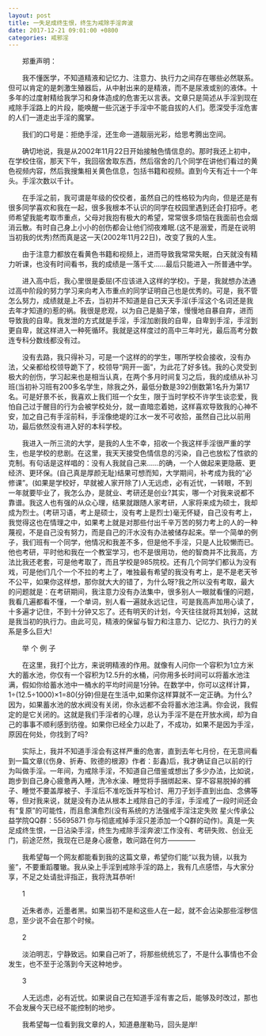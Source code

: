 ```yaml
---
layout: post
title: 一失足成终生恨，终生为戒除手淫奔波
date: 2017-12-21 09:01:00 +0800
categories: 戒邪淫
---
```


　　郑重声明：
　　我不懂医学，不知道精液和记忆力、注意力、执行力之间存在哪些必然联系。但可以肯定的是刺激生殖器后，从中射出来的是精液，而不是尿液或别的液体。十多年的过度射精给我学习和身体造成的危害无以言表。文章只是简述从手淫到现在戒除手淫路上的片段，能唤醒一些沉迷于手淫中不能自拔的人们。愿深受手淫危害的人们一道走出手淫的魔掌。
　　我们的口号是：拒绝手淫，还生命一道靓丽光彩，给思考腾出空间。
　　确切地说，我是从2002年11月22日开始接触色情信息的。那时我还上初中，在学校住宿，那天下午，我回宿舍取东西，然后宿舍的几个同学在讲他们看过的黄色视频内容，然后我搜集相关黄色信息，包括书籍和视频。直到今天有近十一个年头。手淫次数以千计。
　　在手淫之前，我可谓是年级的佼佼者，虽然自己的性格较为内向，但是还是有很多同学喜欢和我在一起，很多我根本不认识的同学在校园里遇到还会打招呼。老师希望我能考取市重点，父母对我抱有极大的希望，常常很多烦恼在我面前也会烟消云散。有时自己身上小小的创伤都会让他们彻夜难眠.(这不是溺爱，而是在说明当初我的优秀)然而真是这一天(2002年11月22日)，改变了我的人生。
　　由于注意力都放在看黄色书籍和视频上，进而导致我常常失眠，白天就没有精力听课，也没有时间看书，我的成绩是一落千丈……最后只能进入一所普通中学。
　　进入高中后，我心里很是委屈(不应该进入这样的学校)。于是，我就想办法通过高中阶段的努力学习来向考入市重点的同学证明自己也是优秀的。可是，我不管怎么努力，成绩就是上不去，当初并不知道是自己天天手淫(手淫这个名词还是我去年才知道的)惹的祸。我很是悲观，以为自己是脑子笨，慢慢地自暴自弃，进而导致我的自卑。我发泄的方式就是手淫，手淫加剧我的自卑，自卑到手淫，手淫到更自卑，就这样进入一种死循环。我就是这样度过的高中三年时光，最后高考分数连专科分数线都没有过。
　　没有去路，我只得补习，可是一个这样的的学生，哪所学校会接收，没有办法，父亲都给校领导跪下了，校领导“网开一面”，为此花了好多钱。我的心灵受到极大的创伤，学习起来也是相当认真，在两个多月时间复习之后，我的成绩从补习班(当初补习班有200多名学生，除我之外，最低分数是392)倒数第1名升为第17名。可是好景不长，我喜欢上我们班一个女生，限于当时学校不许学生谈恋爱，我怕自己过于醒目的行为会被学校处分，就一直暗恋着她，这样喜欢导致我的心神不安，加之自己有手淫前科，手淫像绝堤的江水一发不可收拾，虽然自己比以前用功，最后依然没有进入好的本科学校。
　　我进入一所三流的大学，是我的人生不幸，招收一个我这样手淫很严重的学生，也是学校的悲剧。在这里，我天天接受色情信息的污染，自己也放松了性欲的克制。有句话是这样唱的：没有人我就自己来……的确，一个人做起来更隐蔽、更经济、更环保。(自己真是厚颜无耻)结果可想而知，大学期间，补考成为我的“必修课”。(如果是学校好，早就被人家开除了)人无远虑，必有近忧，一转眼，不到一年就要毕业了，我怎么办，是就业、考研还是创业?其实，哪一个对我来说都不靠谱。我这人也有强的从众心理，结果就跟随人家考研，人家将来成为硕士，我却成为烈士。(考研习语，考上是硕士，没有考上是烈士)毫无怀疑，自己没有考上，我觉得这也在情理之中，如果考上就是对那些付出千辛万苦的努力考上的人的一种蔑视，不是自己没有努力，而是自己的汗水没有办法被储存起来。举一个简单的例子，我们班有一个同学，他情况和我差不多，但是他不手淫，只是人比较懒而已。他也考研，平时他和我在一个教室学习，也不是很用功，他的智商并不比我高，方法比我还老套，可是他考取了，而且学校是985院校。还有几个同学们都认为没有戏，可是他们几个一个不拉的考上了，唯独最有希望的我没有考上，是不是老天爷不公平，如果你这样想，那你就大大的错了，为什么呀?我之所以没有考取，最大的问题就是：在考研期间，我注意力没有办法集中，很多别人一眼就看懂的问题，我看几遍都看不懂，一个单词，别人看一遍就永远记住，可是我高声加用心读了，十多遍才记住，不到十分钟又忘了。还有明天的计划，今天往往就将其划掉，这就是我当初的执行力。由此可见，精液的保留与智力和注意力、记忆力、执行力的关系是多么巨大!
　　举 个 例 子
　　在这里，我打个比方，来说明精液的作用。就像有人问你一个容积为1立方米大的蓄水池，你仅有一个容积为12.5升的水桶，问你用多长时间可以将蓄水池注满，假如你给蓄水池中一桶水的平均时间是1分钟。在数学中，你可以这样计算，1÷(12.5÷1000)×1=80(分钟)但是在生活中,如果你这样算就不一定正确。为什么?因为，如果蓄水池的放水阀没有关闭，你永远都不会将蓄水池注满。你会说，我假定的是它关闭的。这就是我们手淫者的心理，总认为手淫不是在开放水阀，却为自己的事事不顺利感到彷徨。如果你已经全力以赴了，不成功，如果不是因为手淫，原因在何处，你找到了吗?
　　实际上，我并不知道手淫会有这样严重的危害，直到去年七月份，在无意间看到一篇文章(《伤身、折寿、败德的根源》作者：彭鑫)后，我才确证自己以前的行为叫做手淫。一年间，为戒除手淫，不知道自己借鉴或想出了多少办法，比如说，跑步到自己身心疲惫再入睡，洗冷水澡、睡觉将手捆绑起来、穿不容易脱掉的裤子、睡觉不要盖厚被子、手淫后不准吃饭并写检讨、用刀子划手直到出血、念佛等等，但对我来说，就是没有办法从根本上戒除自己的手淫，手淫戒了一段时间还会有“复原”的可能性，而且愈演愈烈(没有系统的方法强戒手淫注定失败 星火传承公益学院QQ群：55695871 你与彻底戒掉手淫只差添加一个Q群的动作)。真是一失足成终生恨，一日沾染手淫，终生为戒除手淫奔波!工作没有、考研失败、创业无门，前途茫然，我现在已是身心疲惫，敢问路在何方————
　　我希望每一个网友都能看到我的这篇文章，希望你们能“以我为镜，以我为鉴”，不要重蹈覆辙。我从染上手淫到戒除手淫的路上，我有几点感悟，与大家分享，不足之处请批评指正，我将洗耳恭听!
　　1
　　近朱者赤，近墨者黑。如果当初不是和这些人在一起，就不会沾染那些淫秽信息，至少说不会在那个时候。
　　2
　　淡泊明志，宁静致远。如果自己听了，将那些统统忘了，不是什么事情也不会发生，也不至于沦落到今天这种地步。
　　3
　　人无远虑，必有近忧。如果说自己在知道手淫有害之后，能够及时改过，那也不会发展今天已经不能控制的地步。
　　我希望每一位看到我文章的人，知道悬崖勒马，回头是岸!
